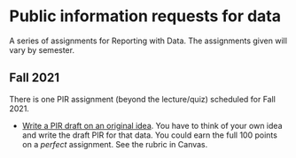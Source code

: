 # Public information requests for data

A series of assignments for Reporting with Data. The assignments given will vary by semester.

## Fall 2021

There is one PIR assignment (beyond the lecture/quiz) scheduled for Fall 2021.

- [Write a PIR draft on an original idea](pir-draft-original.md). You have to think of your own idea and write the draft PIR for that data. You could earn the full 100 points on a _perfect_ assignment. See the rubric in Canvas.
